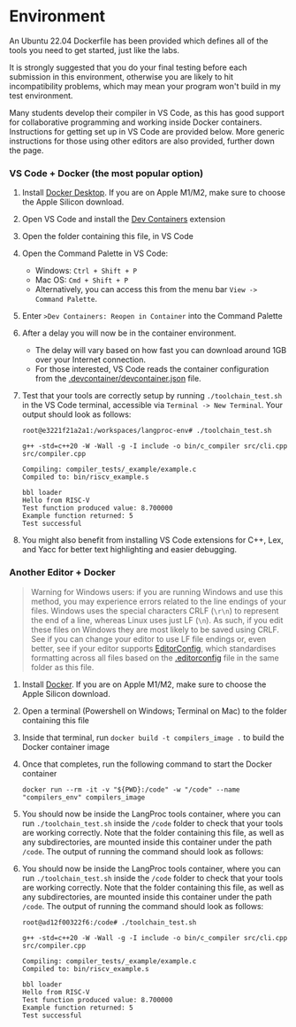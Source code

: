 Environment
===========

An Ubuntu 22.04 Dockerfile has been provided which defines all of the tools you need to get started, just like the labs.

It is strongly suggested that you do your final testing before each submission in this environment, otherwise you are likely to hit incompatibility problems, which may mean your program won't build in my test environment.

Many students develop their compiler in VS Code, as this has good support for collaborative programming and working inside Docker containers. Instructions for getting set up in VS Code are provided below. More generic instructions for those using other editors are also provided, further down the page.

### VS Code + Docker (the most popular option)

1) Install [Docker Desktop](https://www.docker.com/products/docker-desktop/). If you are on Apple M1/M2, make sure to choose the Apple Silicon download.
2) Open VS Code and install the [Dev Containers](https://marketplace.visualstudio.com/items?itemName=ms-vscode-remote.remote-containers) extension
3) Open the folder containing this file, in VS Code
4) Open the Command Palette in VS Code:
    - Windows: `Ctrl + Shift + P`
    - Mac OS: `Cmd + Shift + P`
    - Alternatively, you can access this from the menu bar `View -> Command Palette`.
5) Enter `>Dev Containers: Reopen in Container` into the Command Palette
6) After a delay you will now be in the container environment.
    - The delay will vary based on how fast you can download around 1GB over your Internet connection.
    - For those interested, VS Code reads the container configuration from the [.devcontainer/devcontainer.json](.devcontainer/devcontainer.json) file.
7) Test that your tools are correctly setup by running `./toolchain_test.sh` in the VS Code terminal, accessible via `Terminal -> New Terminal`. Your output should look as follows:

    ```console
    root@e3221f21a2a1:/workspaces/langproc-env# ./toolchain_test.sh

    g++ -std=c++20 -W -Wall -g -I include -o bin/c_compiler src/cli.cpp src/compiler.cpp

    Compiling: compiler_tests/_example/example.c
    Compiled to: bin/riscv_example.s

    bbl loader
    Hello from RISC-V
    Test function produced value: 8.700000
    Example function returned: 5
    Test successful
    ```

8) You might also benefit from installing VS Code extensions for C++, Lex, and Yacc for better text highlighting and easier debugging.

### Another Editor + Docker

> Warning for Windows users: if you are running Windows and use this method, you may experience errors related to the line endings of your files. Windows uses the special characters CRLF (`\r\n`) to represent the end of a line, whereas Linux uses just LF (`\n`). As such, if you edit these files on Windows they are most likely to be saved using CRLF. See if you can change your editor to use LF file endings or, even better, see if your editor supports [EditorConfig](https://editorconfig.org/), which standardises formatting across all files based on the [.editorconfig](.editorconfig) file in the same folder as this file.

1) Install [Docker](https://www.docker.com/products/docker-desktop/). If you are on Apple M1/M2, make sure to choose the Apple Silicon download.
2) Open a terminal (Powershell on Windows; Terminal on Mac) to the folder containing this file
3) Inside that terminal, run `docker build -t compilers_image .` to build the Docker container image
4) Once that completes, run the following command to start the Docker container

    ```
    docker run --rm -it -v "${PWD}:/code" -w "/code" --name "compilers_env" compilers_image
    ```

6) You should now be inside the LangProc tools container, where you can run `./toolchain_test.sh` inside the `/code` folder to check that your tools are working correctly. Note that the folder containing this file, as well as any subdirectories, are mounted inside this container under the path `/code`. The output of running the command should look as follows:

5) You should now be inside the LangProc tools container, where you can run `./toolchain_test.sh` inside the `/code` folder to check that your tools are working correctly. Note that the folder containing this file, as well as any subdirectories, are mounted inside this container under the path `/code`. The output of running the command should look as follows:

    ```console
    root@ad12f00322f6:/code# ./toolchain_test.sh

    g++ -std=c++20 -W -Wall -g -I include -o bin/c_compiler src/cli.cpp src/compiler.cpp

    Compiling: compiler_tests/_example/example.c
    Compiled to: bin/riscv_example.s

    bbl loader
    Hello from RISC-V
    Test function produced value: 8.700000
    Example function returned: 5
    Test successful
    ```
